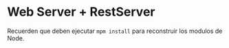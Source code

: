 # Web Server + RestServer

Recuerden que deben ejecutar ```mpm install``` para reconstruir los modulos de Node.





